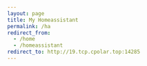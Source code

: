 ```yaml
---
layout: page
title: My Homeassistant
permalink: /ha
redirect_from:
  - /home
  - /homeassistant
redirect_to: http://19.tcp.cpolar.top:14285
---
```

